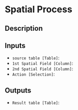 
# Spatial Process
## Description

 
## Inputs
* `source table [Table]`: 
* `1st Spatial Field [Column]`: 
* `2nd Spatial Field [Column]`: 
* `Action [Selection]`: 

## Outputs
* `Result table [Table]`: 
